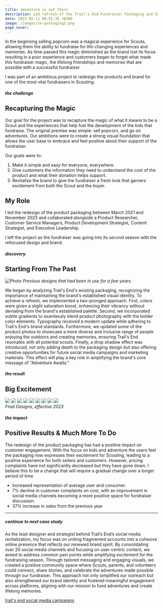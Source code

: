 ```yaml
---
title: adventure is out there
description: Led refresh of the Trail's End Fundraiser Packaging and Social campaigns.
date: 2023-05-11 08:01:35 +0300
image: /images/te-packaging3.png
page_cover:
---
```


In the beginning selling popcorn was a magical experience for Scouts, allowing them the ability to fundraise for life-changing experiences and memories. As time passed this magic diminished as the brand lost its focus resulting in a poor experience and customers began to forget what made this fundraiser magic, the lifelong friendships and memories that are possible with a successful fundraiser. 

I was part of an ambitious project to redesign the products and brand for one of the most vital fundraisers in Scouting. 


##### the challenge
## Recapturing the Magic
Our goal for the project was to recapture the magic of what it means to be a Scout and the experiences that help fuel the development of the kids that fundraise. The original premise was simple: sell popcorn, and go on adventures. Our ambitions were to create a strong visual foundation that allows the user base to embrace and feel positive about their support of the fundraiser. 

Our goals were to:
1. Make it simple and easy for everyone, everywhere. 
2. Give customers the information they need to understand the cost of the product and what their donation helps support.
3. Revitalize the brand to give the fundraiser a fresh look that garners excitement from both the Scout and the buyer. 

## My Role
I led the redesign of the product packaging between March 2021 and November 2023 and collaborated alongside a Product Researcher, Customer Service Managers, Product Development Strategist, Content Strategist, and Executive Leadership. 

I left the project as the fundraiser was going into its second season with the refocused design and brand. 

##### discovery
## Starting From The Past

![Photo](/images/oldpackage.png)
*Previous designs that had been in use for a few years.*

We began by analyzing Trail's End's existing packaging, recognizing the importance of maintaining the brand's established visual identity.  To achieve a refresh, we implemented a two-pronged approach. First, colors were given a slight saturation boost, enhancing their vibrancy without deviating from the brand's established palette. Second, we incorporated subtle gradients to seamlessly blend product photography with the bolder color elements.  Typography received a modern update while adhering to Trail's End's brand standards. Furthermore, we updated some of the product photos to showcase a more diverse and inclusive range of people enjoying the outdoors and creating memories, ensuring Trail's End resonates with all potential scouts. Finally, a drop shadow effect was introduced, not only adding depth to the packaging design but also offering creative opportunities for future social media campaigns and marketing materials. This effect will play a key role in amplifying the brand's core message of "Adventure Awaits."

##### the result
## Big Excitement

<div class="page__gallery__wrapper">
  <div class="page__gallery__images">
    <img src= /images/SeaSalt.png loading="lazy">
    <img src= /images/Microwave.png loading="lazy">
    <img src= /images/cheddar.png loading="lazy">
    <img src= /images/kettle.png loading="lazy">
    <img src= /images/Chocolate.png loading="lazy">
    <img src= /images/Salted.png loading="lazy">    <img src= /images/Smores.png loading="lazy">
    <img src= /images/Popping.png loading="lazy">
    <img src= /images/Holiday-Online-Product_Peppermint-v2.jpg loading="lazy">

  </div>
  <em>Final Designs, effective 2023</em>
</div>


##### the impact
## Positive Results & Much More To Do
The redesign of the product packaging has had a positive impact on customer engagement. With the focus on kids and adventure the users feel the packaging now expresses their excitement for Scouting, leading to a positive experience for both sellers and customers. However, pricing complaints have not significantly decreased but they have gone down. I believe this to be a change that will require a gradual change over a longer period of time. 

* Increased representation of average user and consumer. 
* 7% decline in customer complaints on cost, with an improvement in social media channels becoming a more positive space for fundraiser discussion. 
* 37% increase in sales from the previous year

---

##### continue to next case study
As the lead designer and strategist behind Trail’s End’s social media revitalization, my focus was on uniting fragmented accounts into a cohesive online presence that reflects our renewed brand spirit. By consolidating over 20 social media channels and focusing on user-centric content, we aimed to address common pain points while amplifying excitement for the fundraising season. Through tailored messaging and engaging visuals, we created a positive community space where Scouts, parents, and volunteers could connect, share stories, and celebrate the adventures made possible through our fundraiser. This approach not only simplified our outreach but also strengthened our brand identity and fostered meaningful engagement across platforms, aligning with our mission to fund adventures and create lifelong memories.

<a href="https://keilub.com/projects/9-social/">trail's end social media campaigns</a>